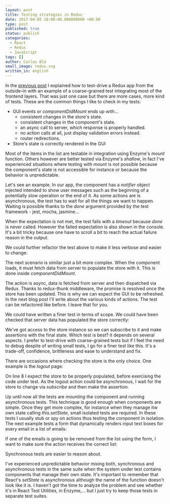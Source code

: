 ```yaml
---
layout: post
title: Testing strategies in Redux
date: 2017-04-05 18:00:00.000000000 +00:00
type: post
published: true
status: publish
categories:
  - React
  - Redux
  - JavaScript
tags: []
author: Carlos Blé
small_image: redux.svg
written_in: english
---
```


In the [previous post](/2017/04/test-driving-react-redux) I explained how to test-drive 
a Redux app from the outside-in with an example of a coarse-grained test integrating
most of the frontend layers. That was just one case but there are more cases, more kind of tests. 
These are the common things I like to check in my tests:
 
   * GUI events or _componentDidMount_ ends up with...
      * consistent changes in the store's state.
      * consistent changes in the component's state.
      * an async call to server, which response is properly handled.
      * no action calls at all, just display validation errors instead.
      * router redirections. 
   * Store's state is correctly rendered in the GUI
   
Most of the items in the list are testable in integration using
Enzyme's _mount_ function. Others however are better tested via 
Enzyme's _shallow_, in fact I've experienced situations where testing
with _mount_ is not possible because the component's state is not 
accessible for instance or because the behavior is unpredictable.

Let's see an example. In our app, the component has a _notifier_ object
injected intended to show user messages such as the beginning of a 
potentially slow operation or the end of it. As some actions 
are is asynchronous, the test has to wait for all the things we want
to happen. Waiting is possible thanks to the _done_ argument provided by
the test framework - jest, mocha, jasmine...

<script src="https://gist.github.com/carlosble/4e7e19a3873f5d552c10969e89985859.js"></script>       

When the expectation is not met, the test fails with a _timeout_ 
because _done_ is never called. However the failed expectation is 
also shown in the console. It's a bit tricky because one have to 
scroll a bit to reach the actual failure reason in the output. 

We could further refactor the test above to make it less verbose and 
easier to change:

<script src="https://gist.github.com/carlosble/14a0068b9fe81c655992f6267c8b0a45.js"></script>

The next scenario is similar just a bit more complex. 
When the component loads,
it must fetch data from server to populate the store with it. This is
done inside _componentDidMount_. 

<script src="https://gist.github.com/carlosble/88abb521cc594aeea29580a0155d6139.js"></script>

The action is async, data is fetched from server and then dispatched 
via Redux. Thanks to 
redux-thunk middleware, the promise is resolved once the store has 
been updated. This is why we can expect the GUI to be refreshed.
In the next blog post I'll write about the various kinds of actions.
The test can be refactored like before. I leave that for you.

We could have written a finer test in terms of scope. We could have been
checked that server data has populated the store correctly:

<script src="https://gist.github.com/carlosble/a65ac937958b113414f984a478500ba6.js"></script>

We've got access to the store instance so we can subscribe to it and
make assertions with the final state. Which test is best? it depends on
several aspects. I prefer to test-drive with coarse-grained tests but
if I feel the need to debug despite of writing small tests, I go for a
finer test like this. It's a trade-off, confidence, brittleness 
and ease to understand and fix.

There are occasions where checking the store is the only choice. One
 example is the _logout_ page:
 
<script src="https://gist.github.com/carlosble/fac838dbdcd2d7afe509828d77d6d404.js"></script>
 
On line 8 I expect the store to be properly populated, before exercising
the code under test. As the logout action could be asynchronous, I 
wait for the store to change via _subscribe_ and then make the assertion.

Up until now all the tests are _mounting_ the component and running
asynchronous tests. This technique is good enough when components are simple. 
Once they get more complex, for instance when they manage itw own
state calling _this.setState_, small isolated tests are required. 
In these tests I usually stub or spy on actions thus testing the 
component in isolation. The next example tests a form that dynamically
renders input text boxes for every email in a list of emails:

<script src="https://gist.github.com/carlosble/abed63b095e580bfa6afc91461815222.js"></script>

If one of the emails is going to be removed from the list using the form, I want to make sure the action receives the correct list:

<script src="https://gist.github.com/carlosble/349b3004668a7f724f1cf46b8d508dff.js"></script>

Synchronous tests are easier to reason about. 

I've experienced unpredictable behavior mixing both, synchronous and
asynchronous tests in the same suite when the system under test contains
components that manage their own state. It's important to remember that
React's _setState_ is asynchronous although the name of the function 
doesn't look like it is. I haven't got the time to analyze
the problem and see whether it's in React Test Utilities, in Enzyme,...
but I just try to keep those tests in separate test suites.